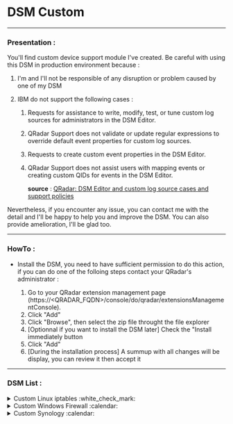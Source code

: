 # DSM Custom

---

### Presentation :

You'll find custom device support module I've created.
Be careful with using this DSM in production environment because :

1. I'm and I'll not be responsible of any disruption or problem caused by one of my DSM
2. IBM do not support the following cases :

   1. Requests for assistance to write, modify, test, or tune custom log sources for administrators in the DSM Editor.
   2. QRadar Support does not validate or update regular expressions to override default event properties for custom log sources.
   3. Requests to create custom event properties in the DSM Editor.
   4. QRadar Support does not assist users with mapping events or creating custom QIDs for events in the DSM Editor.
   
      **source** : [QRadar: DSM Editor and custom log source cases and support policies](https://www.ibm.com/support/pages/qradar-dsm-editor-and-custom-log-source-cases-and-support-policies)
      
Nevertheless, if you encounter any issue, you can contact me with the detail and I'll be happy to help you and improve the DSM. You can also provide amelioration, I'll be glad too.

---

### HowTo :

+ Install the DSM, you need to have sufficient permission to do this action, if you can do one of the folloing steps contact your QRadar's administrator :

  1. Go to your QRadar extension management page (https://<QRADAR_FQDN>/console/do/qradar/extensionsManagementConsole).
  2. Click "Add"
  3. Click "Browse", then select the zip file throught the file explorer
  4. [Optionnal if you want to install the DSM later] Check the "Install immediately button
  5. Click "Add"
  6. [During the installation process] A summup with all changes will be display, you can review it then accept it

---

### DSM List :

<details><summary>Custom Linux iptables :white_check_mark:</summary>
<p>

#### Details :

This DSM allows you to collect everything you want to collect from iptables. You'll will be able to monitor all the network flow that came in and out your server.

#### QIDs :

+ `Linux Firewall Accept`
+ `Linux Firewall Deny`

#### Properties :

+ `Destination IP`
+ `Destination Port`
+ `Event Category`
+ `Event ID`
+ `Log Source Time`
+ `Protocol`
+ `Source IP`
+ `Source Port`

#### Appendix :

+ Article on the subject : [TBD](https://staze.fr/)

</p>
</details>

<details><summary>Custom Windows Firewall :calendar:</summary>
<p>

#### Details :

This DSM allows you to collect everything you want to collect from Windows Firewall. You'll will be able to monitor all the network flow that came in and out your Windows server.

#### QIDs :

+ None

#### Properties :

+ `Destination IP`
+ `Destination Port`
+ `Source IP`
+ `Source Port`

#### Appendix :

+ Article on the subject : [TBD](https://staze.fr/)

</p>
</details>


<details><summary>Custom Synology :calendar:</summary>
<p>

#### Details :

TODO

#### QIDs :

+ TODO

#### Properties :

+ TODO

#### Appendix :

+ Article on the subject : [TBD](https://staze.fr/)

</p>
</details>
